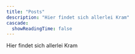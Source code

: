 ```yaml
---
title: "Posts"
description: "Hier findet sich allerlei Kram"
cascade:
  showReadingTime: false
---
```


Hier findet sich allerlei Kram